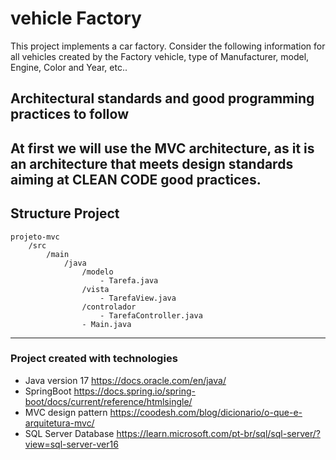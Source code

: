 # vehicle Factory
This project implements a car factory. Consider the following information for all vehicles created by the 
Factory vehicle, type of Manufacturer, model, Engine, Color and Year, etc..

## Architectural standards and good programming practices to follow
At first we will use the MVC architecture, as it is an architecture that meets design standards aiming at CLEAN CODE
good practices.
----------------------------------------------------------------------------------------------------------
## Structure Project
````
projeto-mvc
    /src
        /main
            /java
                /modelo
                    - Tarefa.java
                /vista
                    - TarefaView.java
                /controlador
                    - TarefaController.java
                - Main.java
````
----------------------------------------------------------------------------------------------
### Project created with technologies
* Java version 17 https://docs.oracle.com/en/java/
* SpringBoot https://docs.spring.io/spring-boot/docs/current/reference/htmlsingle/
* MVC design pattern https://coodesh.com/blog/dicionario/o-que-e-arquitetura-mvc/
* SQL Server Database https://learn.microsoft.com/pt-br/sql/sql-server/?view=sql-server-ver16

